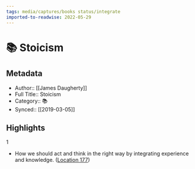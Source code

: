 ```yaml
---
tags: media/captures/books status/integrate
imported-to-readwise: 2022-05-29
---
```

# 📚 Stoicism

## Metadata
- Author:: [[James Daugherty]]
- Full Title:: Stoicism
- Category:: 📚
- Synced:: [[2019-03-05]]

## Highlights
1
- How we should act and think in the right way by integrating experience and knowledge. ([Location 177](https://readwise.io/to_kindle?action=open&asin=B074DW418C&location=177))

